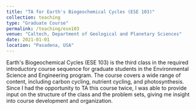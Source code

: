 ```yaml
---
title: "TA for Earth's Biogeochemical Cycles (ESE 103)"
collection: teaching
type: "Graduate Course"
permalink: /teaching/ese103
venue: "Caltech, Department of Geological and Planetary Sciences"
date: 2021-01-01
location: "Pasadena, USA"
---
```


Earth's Biogeochemical Cycles (ESE 103) is the third class in the required introductory course sequence for graduate students in the Environmental Science and Engineering program. The course covers a wide range of content, including carbon cycling, nutrient cycling, and photosynthesis. Since I had the opportunity to TA this course twice, I was able to provide input on the structure of the class and the problem sets, giving me insight into course development and organization. 
